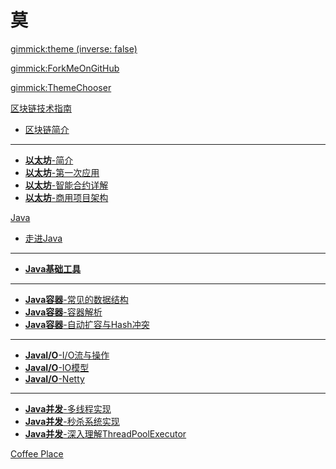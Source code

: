 # 莫

[gimmick:theme (inverse: false)](cerulean)

[gimmick:ForkMeOnGitHub](https://github.com/bin526976203/mdWikiBlog/)

[gimmick:ThemeChooser](更改主题)

[区块链技术指南]()

  * [区块链简介](quickstart.md)
  - - - -
  * [**以太坊**-简介](layout.md)
  * [**以太坊**-第一次应用](faq.md)
  * [**以太坊**-智能合约详解](faq.md)
  * [**以太坊**-商用项目架构](faq.md)

[Java]()

  * [走进Java](java/1/1-in-java.md)
  - - - -
  * [**Java基础工具**](java/2/1-date-math-util.md)
  - - - - 
  * [**Java容器**-常见的数据结构](java/3/1-common-datastructure.md)
  * [**Java容器**-容器解析](java/3/2-collection-analysis.md)
  * [**Java容器**-自动扩容与Hash冲突](java/3/3-problem-handle.md)
  - - - - 
  * [**JavaI/O**-I/O流与操作](java/4/1-io-stream.md)
  * [**JavaI/O**-IO模型](java/4/2-io-model.md)
  * [**JavaI/O**-Netty](java/4/3-io-netty.md)
  - - - -
  * [**Java并发**-多线程实现](java/5/1-multithreading.md)
  * [**Java并发**-秒杀系统实现](java/5/2-spike.md)
  * [**Java并发**-深入理解ThreadPoolExecutor](java/5/3-threadpool.md)
   
   
[Coffee Place](cafe/cafe.md)